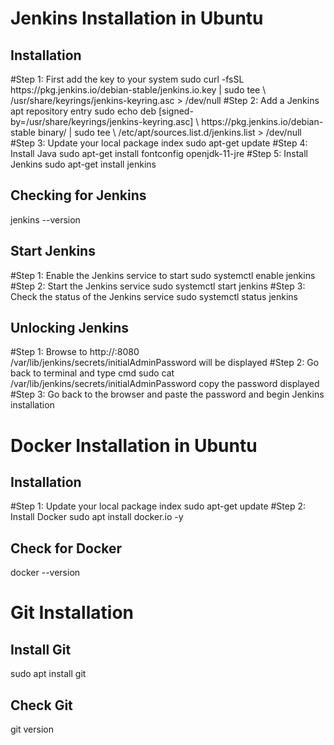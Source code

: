 <h1> Jenkins Installation in Ubuntu </h1>
<h2> Installation </h2>
#Step 1: First add the key to your system
   sudo curl -fsSL https://pkg.jenkins.io/debian-stable/jenkins.io.key | sudo tee \
    /usr/share/keyrings/jenkins-keyring.asc > /dev/null
#Step 2: Add a Jenkins apt repository entry
   sudo echo deb [signed-by=/usr/share/keyrings/jenkins-keyring.asc] \
   https://pkg.jenkins.io/debian-stable binary/ | sudo tee \
   /etc/apt/sources.list.d/jenkins.list > /dev/null
#Step 3: Update your local package index
   sudo apt-get update
#Step 4: Install Java
   sudo apt-get install fontconfig openjdk-11-jre
#Step 5: Install Jenkins
   sudo apt-get install jenkins
   
<h2> Checking for Jenkins </h2>
   jenkins --version
   
<h2>Start Jenkins</h2>
#Step 1: Enable the Jenkins service to start
   sudo systemctl enable jenkins
#Step 2: Start the Jenkins service
   sudo systemctl start jenkins
#Step 3: Check the status of the Jenkins service
   sudo systemctl status jenkins
   
<h2> Unlocking Jenkins </h2>
#Step 1: Browse to http://<localhost>:8080
   /var/lib/jenkins/secrets/initialAdminPassword
   will be displayed
#Step 2: Go back to terminal and type cmd
   sudo cat /var/lib/jenkins/secrets/initialAdminPassword
   copy the password displayed
#Step 3: Go back to the browser and paste the password
   and begin Jenkins installation
   
<h1> Docker Installation in Ubuntu </h1>

<h2> Installation </h2>
#Step 1: Update your local package index
   sudo apt-get update
#Step 2: Install Docker
   sudo apt install docker.io -y
   
<h2> Check for Docker </h2>
   docker --version

  
<h1> Git Installation </h1>
<h2> Install Git </h2> 
   sudo apt install git
<h2> Check Git </h2>
   git version
  
